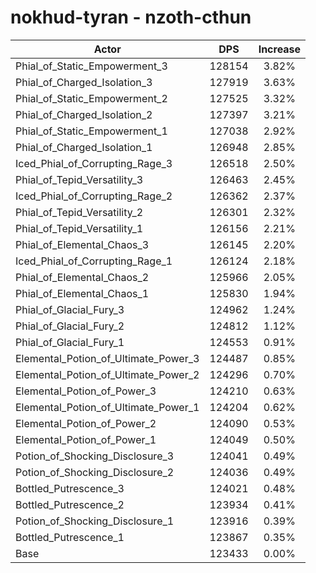 # nokhud-tyran - nzoth-cthun
| Actor | DPS | Increase |
|---|:---:|:---:|
|Phial_of_Static_Empowerment_3|128154|3.82%|
|Phial_of_Charged_Isolation_3|127919|3.63%|
|Phial_of_Static_Empowerment_2|127525|3.32%|
|Phial_of_Charged_Isolation_2|127397|3.21%|
|Phial_of_Static_Empowerment_1|127038|2.92%|
|Phial_of_Charged_Isolation_1|126948|2.85%|
|Iced_Phial_of_Corrupting_Rage_3|126518|2.50%|
|Phial_of_Tepid_Versatility_3|126463|2.45%|
|Iced_Phial_of_Corrupting_Rage_2|126362|2.37%|
|Phial_of_Tepid_Versatility_2|126301|2.32%|
|Phial_of_Tepid_Versatility_1|126156|2.21%|
|Phial_of_Elemental_Chaos_3|126145|2.20%|
|Iced_Phial_of_Corrupting_Rage_1|126124|2.18%|
|Phial_of_Elemental_Chaos_2|125966|2.05%|
|Phial_of_Elemental_Chaos_1|125830|1.94%|
|Phial_of_Glacial_Fury_3|124962|1.24%|
|Phial_of_Glacial_Fury_2|124812|1.12%|
|Phial_of_Glacial_Fury_1|124553|0.91%|
|Elemental_Potion_of_Ultimate_Power_3|124487|0.85%|
|Elemental_Potion_of_Ultimate_Power_2|124296|0.70%|
|Elemental_Potion_of_Power_3|124210|0.63%|
|Elemental_Potion_of_Ultimate_Power_1|124204|0.62%|
|Elemental_Potion_of_Power_2|124090|0.53%|
|Elemental_Potion_of_Power_1|124049|0.50%|
|Potion_of_Shocking_Disclosure_3|124041|0.49%|
|Potion_of_Shocking_Disclosure_2|124036|0.49%|
|Bottled_Putrescence_3|124021|0.48%|
|Bottled_Putrescence_2|123934|0.41%|
|Potion_of_Shocking_Disclosure_1|123916|0.39%|
|Bottled_Putrescence_1|123867|0.35%|
|Base|123433|0.00%|
